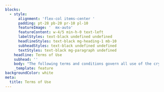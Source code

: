 ```yaml
---
blocks:
  - style:
      alignment: 'flex-col items-center '
      padding: pt-28 pb-20 pr-10 pl-10
      featureImage: '  mx-auto'
      featureContent: w-4/5 min-h-0 text-left
      labelStyles: text-black undefined undefined
      headlineStyles: text-black mg-heading-1 mb-10
      subheadStyles: text-black undefined undefined
      textStyles: text-black mg-paragraph undefined
    headline: Terms of Use
    subhead: ''
    body: "The following terms and conditions govern all use of the cryptoeconlab.io website and all content available at or through the website (the “Website”).\_\_\n\nPlease read these terms carefully.\_ If you don’t agree to all of these terms and conditions (“Terms”), you are prohibited from using or accessing this Website.\_\_\n\nWe may make changes to these Terms from time to time. If you don’t agree to these revisions, you should stop using the Website.\n\n## **Disclaimer of Warranties**\n\nThe Website is provided “as is” without any express or implied warranties such as the warranties of merchantability, fitness for a particular purpose and non-infringement. We don’t make any warranty that the Website will be error-free or reliable.\n\n## **Acceptable Use**\n\nCryptoEconLab and the Website do not provide legal, tax, financial or investment advice. No party should act in reliance upon, or with the expectation of, any such advice.In order to use the Services you must be 13 years of age or older. If you are 13 or older but under 18 years of age, you must have your parent or legal guardian’s permission to use the Services and to accept the terms of this TOS.\n\n## **Limitation of Liability**\n\nTo the extent permitted by law, our liability for any claims relating to or arising out of these Terms, including for any implied warranties, is limited to the amount you’ve paid us to use the Services within the past (6) months, if anything.\n\nWe will not be liable to you for any lost profits or other special, incidental or consequential damages related to or arising out of the Services, such as (a) third party, investor or tokenholder claims or (b) the cost of procuring substitute products or services.\_\n\n## **General Representation and Warranty**\n\nYou must follow all applicable laws when using our Services.\_ You agree that your use of the Services will not infringe on any third party’s intellectual property rights.\_\n\n**Indemnification**\n\nTo the extent allowed by applicable law, you’ll indemnify us and our directors, officers, employees, and contractors for any third-party legal proceedings (including actions by government authorities) arising out of or relating to your unlawful use of the Website or violation of these Terms.\n\n**Miscellaneous**\n\nThese Terms constitute the entire agreement between you and CryptoEconLab concerning the Website\n\nCalifornia law will govern all disputes arising out of or relating to these terms, regardless of conflict of laws rules.\_ These disputes will be resolved exclusively in the federal or state courts of San Francisco County, California, USA, and you consent to personal jurisdiction in those courts.\n\nIf it turns out that a particular term is not valid or enforceable, this will not affect any other terms.\n\nOur failure to enforce a provision is not a waiver of its right to do so later.\_\n\nYou may not assign any of your rights under these Terms without our prior written consent.\_ Any other attempt to assign your rights under the Terms is void.\_ We may assign our rights under these Terms to any of our affiliates or subsidiaries, or to any successor in interest of any business associated with the Website.\n\nThis document is CC-BY-SA. It was last updated February 14, 2023.\n"
    _template: feature
backgroundColor: white
meta:
  title: Terms of Use
---
```


